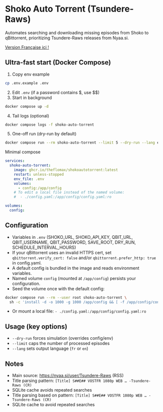 # Shoko Auto Torrent (Tsundere-Raws)

Automates searching and downloading missing episodes from Shoko to qBittorrent, prioritizing Tsundere-Raws releases from Nyaa.si.

[Version Française ici !](README.fr.md)

## Ultra-fast start (Docker Compose)
1) Copy env example
```bash
cp .env.example .env
```
2) Edit `.env` (if a password contains $, use $$)
3) Start in background
```bash
docker compose up -d
```
4) Tail logs (optional)
```bash
docker compose logs -f shoko-auto-torrent
```
5) One-off run (dry-run by default)
```bash
docker compose run --rm shoko-auto-torrent --limit 5 --dry-run --lang en
```

Minimal compose
```yaml
services:
  shoko-auto-torrent:
    image: ghcr.io/theflomax/shokoautotorrent:latest
    restart: unless-stopped
    env_file: .env
    volumes:
      - config:/app/config
    # To edit a local file instead of the named volume:
    #  - ./config.yaml:/app/config/config.yaml:ro

volumes:
  config:
```

## Configuration
- Variables in `.env` (SHOKO_URL, SHOKO_API_KEY, QBIT_URL, QBIT_USERNAME, QBIT_PASSWORD, SAVE_ROOT, DRY_RUN, SCHEDULE_INTERVAL_HOURS)
- If your qBittorrent uses an invalid HTTPS cert, set `qbittorrent.verify_cert: false` and/or `qbittorrent.prefer_http: true` in config.yaml.
- A default config is bundled in the image and reads environment variables.
- Named volume `config` (mounted at `/app/config`) persists your configuration.
- Seed the volume once with the default config:
```bash
docker compose run --rm --user root shoko-auto-torrent \
  sh -c 'install -d -o 1000 -g 1000 /app/config && [ -f /app/config/config.yaml ] || install -o 1000 -g 1000 -m 644 /app/config.yaml /app/config/config.yaml'
```
- Or mount a local file: `- ./config.yaml:/app/config/config.yaml:ro`

## Usage (key options)
- `--dry-run` forces simulation (overrides config/env)
- `--limit` caps the number of processed episodes
- `--lang` sets output language (`fr` or `en`)

## Notes
- Main source: https://nyaa.si/user/Tsundere-Raws (RSS)
- Title parsing pattern: `[Title] S##E## VOSTFR 1080p WEB … -Tsundere-Raws (CR)`
- SQLite cache avoids repeated searches
- Title parsing based on pattern: `[Title] S##E## VOSTFR 1080p WEB … -Tsundere-Raws (CR)`
- SQLite cache to avoid repeated searches
